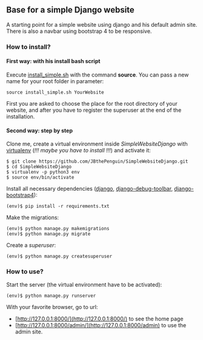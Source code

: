 ## Base for a simple Django website

A starting point for a simple website using django and his default admin site.  
There is also a navbar using bootstrap 4 to be responsive.

### How to install?

#### First way: with his install bash script
Execute [install_simple.sh](https://github.com/JBthePenguin/BasesWebsiteDjango/blob/master/install_scripts/install_simple.sh) with the command **source**. You can pass a new name for your root folder in parameter:
```shell
source install_simple.sh YourWebsite
```
First you are asked to choose the place for the root directory of your website, and after you have to register the superuser at the end of the installation.

#### Second way: step by step
Clone me, create a virtual environment inside *SimpleWebsiteDjango* with [virtualenv](https://virtualenv.pypa.io/en/stable/) (*!!! maybe you have to install !!!*) and activate it:
```shell
$ git clone https://github.com/JBthePenguin/SimpleWebsiteDjango.git
$ cd SimpleWebsiteDjango
$ virtualenv -p python3 env
$ source env/bin/activate
```
Install all necessary dependencies ([django](https://www.djangoproject.com/foundation/), [django-debug-toolbar](https://django-debug-toolbar.readthedocs.io/en/stable/), [django-bootstrap4](https://django-bootstrap4.readthedocs.io/en/latest/index.html)):
```shell
(env)$ pip install -r requirements.txt
```
Make the migrations:
```shell
(env)$ python manage.py makemigrations
(env)$ python manage.py migrate
```
Create a *superuser*:
```shell
(env)$ python manage.py createsuperuser
```

### How to use?
Start the server (the virtual environment have to be activated):
```shell
(env)$ python manage.py runserver
```
With your favorite browser, go to url:
- [http://127.0.0.1:8000/](http://127.0.0.1:8000/) to see the home page
- [http://127.0.0.1:8000/admin/](http://127.0.0.1:8000/admin) to use the admin site.
